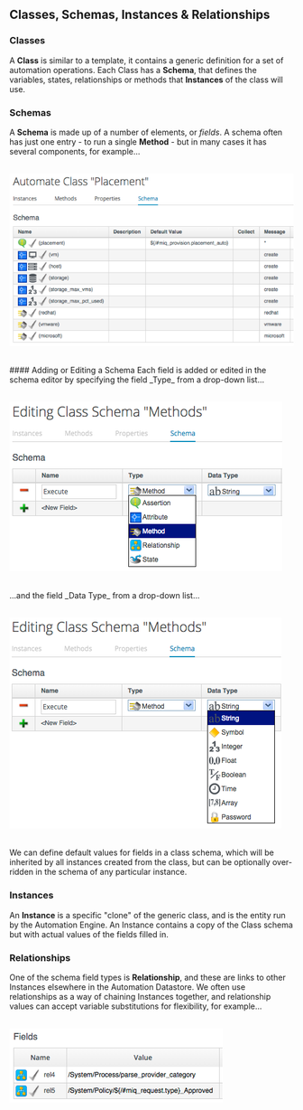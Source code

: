 ## Classes, Schemas, Instances & Relationships

### Classes
A **Class** is similar to a template, it contains a generic definition for a set of automation operations. Each Class has a **Schema**, that defines the variables, states, relationships or methods that **Instances** of the class will use.

### Schemas
A **Schema** is made up of a number of elements, or _fields_. A schema often has just one entry - to run a single **Method** - but in many cases it has several components, for example...
<br> <br>

![Screenshot](images/screenshot4.png)

<br>
#### Adding or Editing a Schema
Each field is added or edited in the schema editor by specifying the field _Type_ from a drop-down list...
<br> <br>

![Screenshot](images/screenshot5.png)

<br>
...and the field _Data Type_ from a drop-down list...
<br> <br>

![Screenshot](images/screenshot6.png)

<br>
We can define default values for fields in a class schema, which will be inherited by all instances created from the class, but can be optionally over-ridden in the schema of any particular instance.

### Instances

An **Instance** is a specific "clone" of the generic class, and is the entity run by the Automation Engine. An Instance contains a copy of the Class schema but with actual values of the fields filled in.

### Relationships

One of the schema field types is **Relationship**, and these are links to other Instances elsewhere in the Automation Datastore. We often use relationships as a way of chaining Instances together, and relationship values can accept variable substitutions for flexibility, for example...
<br> <br>

![Screenshot](images/screenshot7.png)

